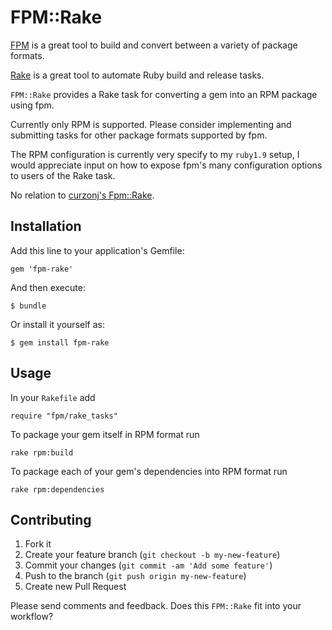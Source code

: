 # FPM::Rake

[FPM](https://github.com/jordansissel/fpm) is a great tool to build and convert
between a variety of package formats.

[Rake](http://rake.rubyforge.org/) is a great tool to automate Ruby build and
release tasks.

`FPM::Rake` provides a Rake task for converting a gem into an RPM package using
fpm.

Currently only RPM is supported. Please consider implementing and submitting
tasks for other package formats supported by fpm.

The RPM configuration is currently very specify to my `ruby1.9` setup, I
would appreciate input on how to expose fpm's many configuration options to
users of the Rake task.

No relation to [curzonj's Fpm::Rake](https://github.com/curzonj/fpm-rake/).

## Installation

Add this line to your application's Gemfile:

    gem 'fpm-rake'

And then execute:

    $ bundle

Or install it yourself as:

    $ gem install fpm-rake

## Usage

In your `Rakefile` add

    require "fpm/rake_tasks"

To package your gem itself in RPM format run

    rake rpm:build

To package each of your gem's dependencies into RPM format run

    rake rpm:dependencies

## Contributing

1. Fork it
2. Create your feature branch (`git checkout -b my-new-feature`)
3. Commit your changes (`git commit -am 'Add some feature'`)
4. Push to the branch (`git push origin my-new-feature`)
5. Create new Pull Request

Please send comments and feedback. Does this `FPM::Rake` fit into your workflow?

